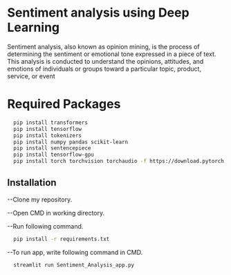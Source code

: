 
# Sentiment analysis using Deep Learning

Sentiment analysis, also known as opinion mining, is the process of determining the sentiment or emotional tone expressed in a piece of text. This analysis is conducted to understand the opinions, attitudes, and emotions of individuals or groups toward a particular topic, product, service, or event

# Required Packages

```bash
  pip install transformers
  pip install tensorflow
  pip install tokenizers
  pip install numpy pandas scikit-learn
  pip install sentencepiece
  pip install tensorflow-gpu
  pip install torch torchvision torchaudio -f https://download.pytorch.org/whl/cu102/torch_stable.html

```

## Installation

--Clone my repository.

--Open CMD in working directory.

--Run following command.

```bash
  pip install -r requirements.txt

```

--To run app, write following command in CMD.

```bash
  streamlit run Sentiment_Analysis_app.py
```
